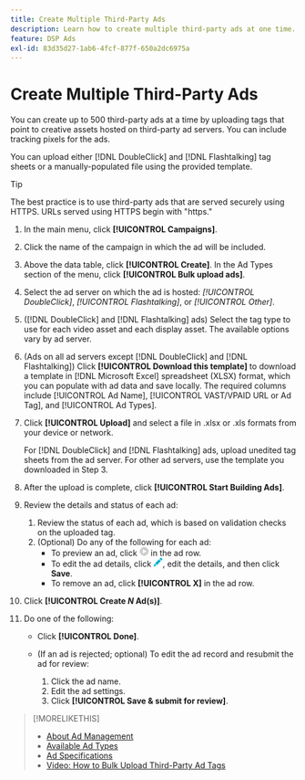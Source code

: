 ```yaml
---
title: Create Multiple Third-Party Ads
description: Learn how to create multiple third-party ads at one time.
feature: DSP Ads
exl-id: 83d35d27-1ab6-4fcf-877f-650a2dc6975a
---
```

# Create Multiple Third-Party Ads

You can create up to 500 third-party ads at a time by uploading tags that point to creative assets hosted on third-party ad servers. You can include tracking pixels for the ads.<!-- The bulksheet template for other ad servers says you can include 200. Which is it: 200 or 500? -->

You can upload either [!DNL DoubleClick] and [!DNL Flashtalking] tag sheets or  a manually-populated file using the provided template.

>[!TIP]
>
> The best practice is to use third-party ads that are served securely using HTTPS. URLs served using HTTPS begin with "https."

1. In the main menu, click **[!UICONTROL Campaigns]**.

1. Click the name of the campaign in which the ad will be included.

1. Above the data table, click **[!UICONTROL Create]**. In the Ad Types section of the menu, click **[!UICONTROL Bulk upload ads]**.

1. Select the ad server on which the ad is hosted: *[!UICONTROL DoubleClick]*, *[!UICONTROL Flashtalking]*, or *[!UICONTROL Other]*.

1. ([!DNL DoubleClick] and [!DNL Flashtalking] ads) Select the tag type to use for each video asset and each display asset. The available options vary by ad server.

1. (Ads on all ad servers except [!DNL DoubleClick] and [!DNL Flashtalking]) Click **[!UICONTROL Download this template]** to download a template in [!DNL Microsoft Excel] spreadsheet (XLSX) format, which you can populate with ad data and save locally. The required columns include [!UICONTROL Ad Name], [!UICONTROL VAST/VPAID URL or Ad Tag], and [!UICONTROL Ad Types].

1. Click **[!UICONTROL Upload]** and select a file in .xlsx or .xls formats from your device or network.

   For [!DNL DoubleClick] and [!DNL Flashtalking] ads, upload unedited tag sheets from the ad server. For other ad servers, use the template you downloaded in Step 3.

1. After the upload is complete, click **[!UICONTROL Start Building Ads]**.

1. Review the details and status of each ad:

   1. Review the status of each ad, which is based on validation checks on the uploaded tag.
   1. (Optional) Do any of the following for each ad:
      * To preview an ad, click ![play](/help/dsp/assets/play.png) in the ad row.
      * To edit the ad details, click ![edit](/help/dsp/assets/edit.png), edit the details, and then click **Save**.
      * To remove an ad, click **[!UICONTROL X]** in the ad row.

1. Click **[!UICONTROL Create *N* Ad(s)]**.

1. Do one of the following:

   * Click **[!UICONTROL Done]**.

   * (If an ad is rejected; optional) To edit the ad record and resubmit the ad for review:
      1. Click the ad name.
      1. Edit the ad settings.
      1. Click **[!UICONTROL Save & submit for review]**.

>[!MORELIKETHIS]
>
>* [About Ad Management](ad-about.md)
>* [Available Ad Types](ad-types.md)
>* [Ad Specifications](/help/dsp/assets/ad-specs.pdf)
>* [Video: How to Bulk Upload Third-Party Ad Tags](https://experienceleague.adobe.com/docs/advertising-cloud-learn/tutorials/dsp/bulk-upload-third-party-ad-tags.html)
